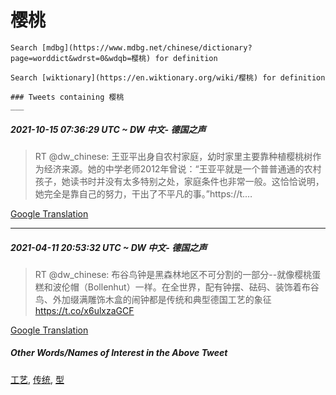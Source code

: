 # 樱桃

    Search [mdbg](https://www.mdbg.net/chinese/dictionary?page=worddict&wdrst=0&wdqb=樱桃) for definition

    Search [wiktionary](https://en.wiktionary.org/wiki/樱桃) for definition

    ### Tweets containing 樱桃
    ___
##### 2021-10-15 07:36:29 UTC ~ DW 中文- 德国之声
> RT @dw_chinese: 王亚平出身自农村家庭，幼时家里主要靠种植樱桃树作为经济来源。她的中学老师2012年曾说：“王亚平就是一个普普通通的农村孩子，她读书时并没有太多特别之处，家庭条件也非常一般。这恰恰说明，她完全是靠自己的努力，干出了不平凡的事。”https://t.…

[Google Translation](https://translate.google.com/?hi=en&tab=TT&sl=zh-CN&tl=en&op=translate&text=RT+%40dw_chinese%3A+%E7%8E%8B%E4%BA%9A%E5%B9%B3%E5%87%BA%E8%BA%AB%E8%87%AA%E5%86%9C%E6%9D%91%E5%AE%B6%E5%BA%AD%EF%BC%8C%E5%B9%BC%E6%97%B6%E5%AE%B6%E9%87%8C%E4%B8%BB%E8%A6%81%E9%9D%A0%E7%A7%8D%E6%A4%8D%E6%A8%B1%E6%A1%83%E6%A0%91%E4%BD%9C%E4%B8%BA%E7%BB%8F%E6%B5%8E%E6%9D%A5%E6%BA%90%E3%80%82%E5%A5%B9%E7%9A%84%E4%B8%AD%E5%AD%A6%E8%80%81%E5%B8%882012%E5%B9%B4%E6%9B%BE%E8%AF%B4%EF%BC%9A%E2%80%9C%E7%8E%8B%E4%BA%9A%E5%B9%B3%E5%B0%B1%E6%98%AF%E4%B8%80%E4%B8%AA%E6%99%AE%E6%99%AE%E9%80%9A%E9%80%9A%E7%9A%84%E5%86%9C%E6%9D%91%E5%AD%A9%E5%AD%90%EF%BC%8C%E5%A5%B9%E8%AF%BB%E4%B9%A6%E6%97%B6%E5%B9%B6%E6%B2%A1%E6%9C%89%E5%A4%AA%E5%A4%9A%E7%89%B9%E5%88%AB%E4%B9%8B%E5%A4%84%EF%BC%8C%E5%AE%B6%E5%BA%AD%E6%9D%A1%E4%BB%B6%E4%B9%9F%E9%9D%9E%E5%B8%B8%E4%B8%80%E8%88%AC%E3%80%82%E8%BF%99%E6%81%B0%E6%81%B0%E8%AF%B4%E6%98%8E%EF%BC%8C%E5%A5%B9%E5%AE%8C%E5%85%A8%E6%98%AF%E9%9D%A0%E8%87%AA%E5%B7%B1%E7%9A%84%E5%8A%AA%E5%8A%9B%EF%BC%8C%E5%B9%B2%E5%87%BA%E4%BA%86%E4%B8%8D%E5%B9%B3%E5%87%A1%E7%9A%84%E4%BA%8B%E3%80%82%E2%80%9Dhttps%3A%2F%2Ft.%E2%80%A6)
___
##### 2021-04-11 20:53:32 UTC ~ DW 中文- 德国之声
> RT @dw_chinese: 布谷鸟钟是黑森林地区不可分割的一部分--就像樱桃蛋糕和波伦帽（Bollenhut）一样。在全世界，配有钟摆、砝码、装饰着布谷鸟、外加缀满雕饰木盒的闹钟都是传统和典型德国工艺的象征 https://t.co/x6ulxzaGCF

[Google Translation](https://translate.google.com/?hi=en&tab=TT&sl=zh-CN&tl=en&op=translate&text=RT+%40dw_chinese%3A+%E5%B8%83%E8%B0%B7%E9%B8%9F%E9%92%9F%E6%98%AF%E9%BB%91%E6%A3%AE%E6%9E%97%E5%9C%B0%E5%8C%BA%E4%B8%8D%E5%8F%AF%E5%88%86%E5%89%B2%E7%9A%84%E4%B8%80%E9%83%A8%E5%88%86--%E5%B0%B1%E5%83%8F%E6%A8%B1%E6%A1%83%E8%9B%8B%E7%B3%95%E5%92%8C%E6%B3%A2%E4%BC%A6%E5%B8%BD%EF%BC%88Bollenhut%EF%BC%89%E4%B8%80%E6%A0%B7%E3%80%82%E5%9C%A8%E5%85%A8%E4%B8%96%E7%95%8C%EF%BC%8C%E9%85%8D%E6%9C%89%E9%92%9F%E6%91%86%E3%80%81%E7%A0%9D%E7%A0%81%E3%80%81%E8%A3%85%E9%A5%B0%E7%9D%80%E5%B8%83%E8%B0%B7%E9%B8%9F%E3%80%81%E5%A4%96%E5%8A%A0%E7%BC%80%E6%BB%A1%E9%9B%95%E9%A5%B0%E6%9C%A8%E7%9B%92%E7%9A%84%E9%97%B9%E9%92%9F%E9%83%BD%E6%98%AF%E4%BC%A0%E7%BB%9F%E5%92%8C%E5%85%B8%E5%9E%8B%E5%BE%B7%E5%9B%BD%E5%B7%A5%E8%89%BA%E7%9A%84%E8%B1%A1%E5%BE%81+https%3A%2F%2Ft.co%2Fx6ulxzaGCF)
##### Other Words/Names of Interest in the Above Tweet
[工艺](工艺.md), [传统](传统.md), [型](型.md)
